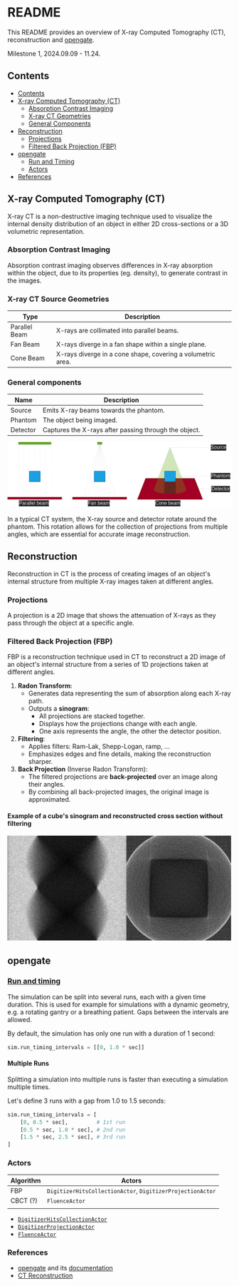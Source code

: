 # README

This README provides an overview of X-ray Computed Tomography (CT), reconstruction and [opengate](https://github.com/OpenGATE/opengate).

Milestone 1, 2024.09.09 - 11.24.

## Contents

- [Contents](#contents)
- [X-ray Computed Tomography (CT)](#x-ray-computed-tomography-ct)
    - [Absorption Contrast Imaging](#absorption-contrast-imaging)
    - [X-ray CT Geometries](#x-ray-ct-geometries)
    - [General Components](#general-components)
- [Reconstruction](#reconstruction)
    - [Projections](#projections)
    - [Filtered Back Projection (FBP)](#filtered-back-projection-fbp)
- [opengate](#opengate)
    - [Run and Timing](#run-and-timing)
    - [Actors](#actors)
- [References](#references)

## X-ray Computed Tomography (CT)

X-ray CT is a non-destructive imaging technique used to visualize the internal density distribution of an object in either 2D cross-sections or a 3D volumetric representation.

### Absorption Contrast Imaging

Absorption contrast imaging observes differences in X-ray absorption within the object, due to its properties (eg. density), to generate contrast in the images.

### X-ray CT Source Geometries

| Type               | Description                                                 |
|--------------------|-------------------------------------------------------------|
| Parallel Beam      | X-rays are collimated into parallel beams.                  |
| Fan Beam           | X-rays diverge in a fan shape within a single plane.        |
| Cone Beam          | X-rays diverge in a cone shape, covering a volumetric area. |

### General components

| Name               | Description                                                 |
|--------------------|-------------------------------------------------------------|
| Source             | Emits X-ray beams towards the phantom.                      |
| Phantom            | The object being imaged.                                    |
| Detector           | Captures the X-rays after passing through the object.       |

![X-ray CT Source Geometries](media/x-ray_ct_geometries.png "X-ray CT Source Geometries")

In a typical CT system, the X-ray source and detector rotate around the phantom. This rotation allows for the collection of projections from multiple angles, which are essential for accurate image reconstruction.

## Reconstruction

Reconstruction in CT is the process of creating images of an object's internal structure from multiple X-ray images taken at different angles.

### Projections

A projection is a 2D image that shows the attenuation of X-rays as they pass through the object at a specific angle.

### Filtered Back Projection (FBP)

FBP is a reconstruction technique used in CT to reconstruct a 2D image of an object's internal structure from a series of 1D projections taken at different angles.

1. **Radon Transform**:
    - Generates data representing the sum of absorption along each X-ray path.
    - Outputs a **sinogram**:
        - All projections are stacked together.
        - Displays how the projections change with each angle.
        - One axis represents the angle, the other the detector position.
2. **Filtering**:
    - Applies filters: Ram-Lak, Shepp-Logan, ramp, ...
    - Emphasizes edges and fine details, making the reconstruction sharper.
3. **Back Projection** (Inverse Radon Transform):
    - The filtered projections are **back-projected** over an image along their angles.  
    - By combining all back-projected images, the original image is approximated.

#### Example of a cube's sinogram and reconstructed cross section without filtering

![Cube Sinogram Image](media/sinogram_and_cross-section_reconstruction.png "Cube Sinogram")

## opengate

### [Run and timing](https://opengate-python.readthedocs.io/en/master/user_guide/user_guide_reference_simulation.html#run-and-timing)

The simulation can be split into several runs, each with a given time duration. This is used for example for simulations with a dynamic geometry, e.g. a rotating gantry or a breathing patient. Gaps between the intervals are allowed. 

By default, the simulation has only one run with a duration of 1 second:
```python
sim.run_timing_intervals = [[0, 1.0 * sec]]
```

#### Multiple Runs

Splitting a simulation into multiple runs is faster than executing a simulation multiple times.

Let's define 3 runs with a gap from 1.0 to 1.5 seconds:
```python
sim.run_timing_intervals = [
    [0, 0.5 * sec],         # 1st run
    [0.5 * sec, 1.0 * sec], # 2nd run
    [1.5 * sec, 2.5 * sec], # 3rd run
]
```

### Actors

| Algorithm | Actors                                                         |
|-----------|----------------------------------------------------------------|
| FBP       | `DigitizerHitsCollectionActor`, `DigitizerProjectionActor`     |
| CBCT (?)  | `FluenceActor`                                                 |
|           |                                                                |

- [`DigitizerHitsCollectionActor`](https://opengate-python.readthedocs.io/en/master/user_guide/user_guide_reference_actors.html#digitizerhitscollectionactor)
- [`DigitizerProjectionActor`](https://opengate-python.readthedocs.io/en/master/user_guide/user_guide_reference_actors.html#opengate.actors.digitizers.DigitizerProjectionActor)
- [`FluenceActor`](https://opengate-python.readthedocs.io/en/master/user_guide/user_guide_reference_actors.html#fluenceactor)

### References

- [opengate](https://github.com/OpenGATE/opengate) and its [documentation](https://opengate-python.readthedocs.io/en/master/)
- [CT Reconstruction](https://rigaku.com/products/imaging-ndt/x-ray-ct/learning/blog/how-does-ct-reconstruction-work)
